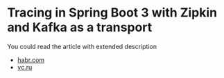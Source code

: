 # Tracing in Spring Boot 3 with Zipkin and Kafka as a transport

You could read the article with extended description
* [habr.com]()
* [vc.ru]()